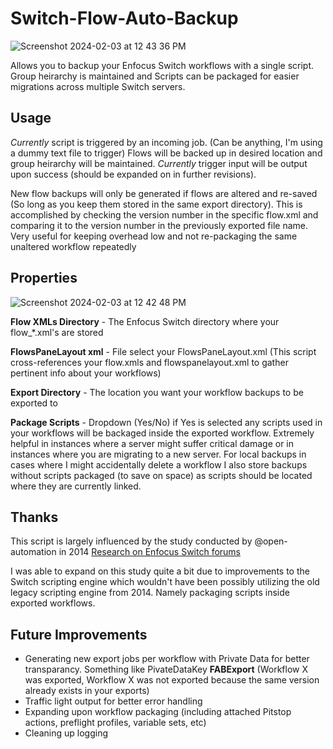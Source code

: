 # Switch-Flow-Auto-Backup
![Screenshot 2024-02-03 at 12 43 36 PM](https://github.com/DaveFemia/Switch-Flow-Auto-Backup/assets/155477639/9d308791-ad85-4df1-a11f-50f669c7117d)

Allows you to backup your Enfocus Switch workflows with a single script. Group heirarchy is maintained and Scripts can be packaged for easier migrations across multiple Switch servers.

## Usage
*Currently* script is triggered by an incoming job. (Can be anything, I'm using a dummy text file to trigger)  Flows will be backed up in desired location and group heirarchy will be maintained. *Currently* trigger input will be output upon success (should be expanded on in further revisions).

New flow backups will only be generated if flows are altered and re-saved (So long as you keep them stored in the same export directory). This is accomplished by checking the version number in the specific flow.xml and comparing it to the version number in the previously exported file name.  Very useful for keeping overhead low and not re-packaging the same unaltered workflow repeatedly

## Properties
![Screenshot 2024-02-03 at 12 42 48 PM](https://github.com/DaveFemia/Switch-Flow-Auto-Backup/assets/155477639/8a27db4c-107a-462e-884b-a461b500b3b5)

**Flow XMLs Directory** - The Enfocus Switch directory where your flow_*.xml's are stored

**FlowsPaneLayout xml** -  File select your FlowsPaneLayout.xml  (This script cross-references your flow.xmls and flowspanelayout.xml to gather pertinent info about your workflows)

**Export Directory** - The location you want your workflow backups to be exported to

**Package Scripts** - Dropdown (Yes/No) if Yes is selected any scripts used in your workflows will be backaged inside the exported workflow. Extremely helpful in instances where a server might suffer critical damage or in instances where you are migrating to a new server.  For local backups in cases where I might accidentally delete a workflow I also store backups without scripts packaged (to save on space) as scripts should be located where they are currently linked.


## Thanks
This script is largely influenced by the study conducted by @open-automation in 2014 [Research on Enfocus Switch forums](https://forum.enfocus.com/viewtopic.php?t=1432)

I was able to expand on this study quite a bit due to improvements to the Switch scripting engine which wouldn't have been possibly utilizing the old legacy scripting engine from 2014.  Namely packaging scripts inside exported workflows.

## Future Improvements
- Generating new export jobs per workflow with Private Data for better transparancy. Something like PivateDataKey **FABExport** (Workflow X was exported, Workflow X was not exported because the same version already exists in your exports)
- Traffic light output for better error handling
- Expanding upon workflow packaging (including attached Pitstop actions, preflight profiles, variable sets, etc)
- Cleaning up logging

